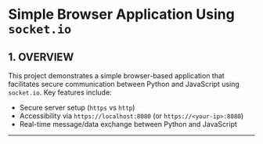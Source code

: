# Simple Browser Application Using `socket.io`

## 1. OVERVIEW

This project demonstrates a simple browser-based application that facilitates secure communication between Python and JavaScript using `socket.io`. Key features include:

- Secure server setup (`https` vs `http`)
- Accessibility via `https://localhost:8080` (or `https://<your-ip>:8080`)
- Real-time message/data exchange between Python and JavaScript

---

